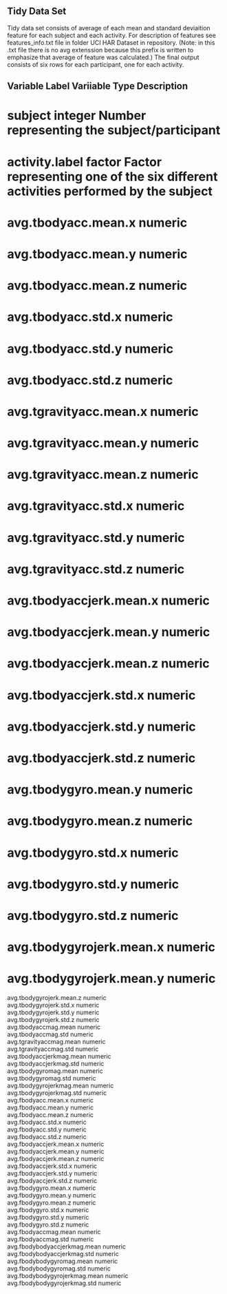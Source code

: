 Tidy Data Set 
------------------------------------------------------------------------------------------------

Tidy data set consists of average of each mean and standard deviaition feature for each subject and each activity. 
For description of features see features_info.txt file in folder UCI HAR Dataset in repository.
(Note: in this .txt file there is no avg extenssion because this prefix is written to emphasize that average of feature was calculated.)
The final output consists of six rows for each participant, one for each activity.


  Variable Label                 Variiable Type      Description
------------------------------------------------------------------------------------------------
# subject                        integer     	   Number representing the subject/participant
# activity.label                 factor      	   Factor representing one of the six different activities performed by the subject
# avg.tbodyacc.mean.x            numeric     
# avg.tbodyacc.mean.y            numeric     
# avg.tbodyacc.mean.z            numeric     
# avg.tbodyacc.std.x             numeric     
# avg.tbodyacc.std.y             numeric     
# avg.tbodyacc.std.z             numeric     
# avg.tgravityacc.mean.x         numeric     
# avg.tgravityacc.mean.y         numeric     
# avg.tgravityacc.mean.z         numeric     
# avg.tgravityacc.std.x          numeric     
# avg.tgravityacc.std.y          numeric     
# avg.tgravityacc.std.z          numeric     
# avg.tbodyaccjerk.mean.x        numeric     
# avg.tbodyaccjerk.mean.y        numeric     
# avg.tbodyaccjerk.mean.z        numeric     
# avg.tbodyaccjerk.std.x         numeric     
# avg.tbodyaccjerk.std.y         numeric     
# avg.tbodyaccjerk.std.z         numeric     
# avg.tbodygyro.mean.y           numeric     
# avg.tbodygyro.mean.z           numeric     
# avg.tbodygyro.std.x            numeric     
# avg.tbodygyro.std.y            numeric     
# avg.tbodygyro.std.z            numeric     
# avg.tbodygyrojerk.mean.x       numeric     
# avg.tbodygyrojerk.mean.y       numeric     
avg.tbodygyrojerk.mean.z       numeric     
avg.tbodygyrojerk.std.x        numeric     
avg.tbodygyrojerk.std.y        numeric     
avg.tbodygyrojerk.std.z        numeric     
avg.tbodyaccmag.mean           numeric     
avg.tbodyaccmag.std            numeric     
avg.tgravityaccmag.mean        numeric     
avg.tgravityaccmag.std         numeric     
avg.tbodyaccjerkmag.mean       numeric     
avg.tbodyaccjerkmag.std        numeric     
avg.tbodygyromag.mean          numeric     
avg.tbodygyromag.std           numeric     
avg.tbodygyrojerkmag.mean      numeric     
avg.tbodygyrojerkmag.std       numeric     
avg.fbodyacc.mean.x            numeric     
avg.fbodyacc.mean.y            numeric     
avg.fbodyacc.mean.z            numeric     
avg.fbodyacc.std.x             numeric     
avg.fbodyacc.std.y             numeric     
avg.fbodyacc.std.z             numeric     
avg.fbodyaccjerk.mean.x        numeric     
avg.fbodyaccjerk.mean.y        numeric     
avg.fbodyaccjerk.mean.z        numeric     
avg.fbodyaccjerk.std.x         numeric     
avg.fbodyaccjerk.std.y         numeric     
avg.fbodyaccjerk.std.z         numeric     
avg.fbodygyro.mean.x           numeric     
avg.fbodygyro.mean.y           numeric     
avg.fbodygyro.mean.z           numeric     
avg.fbodygyro.std.x            numeric     
avg.fbodygyro.std.y            numeric     
avg.fbodygyro.std.z            numeric     
avg.fbodyaccmag.mean           numeric     
avg.fbodyaccmag.std            numeric     
avg.fbodybodyaccjerkmag.mean   numeric     
avg.fbodybodyaccjerkmag.std    numeric     
avg.fbodybodygyromag.mean      numeric     
avg.fbodybodygyromag.std       numeric     
avg.fbodybodygyrojerkmag.mean  numeric     
avg.fbodybodygyrojerkmag.std   numeric 